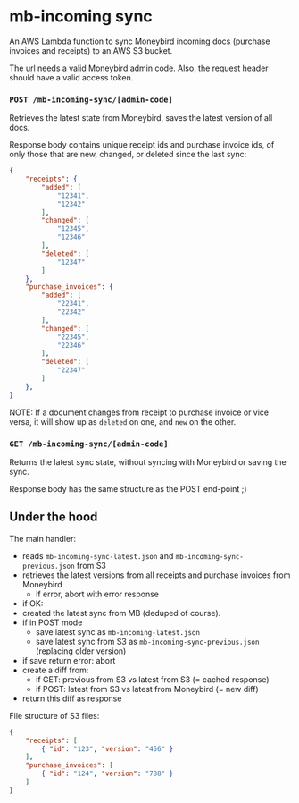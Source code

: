 # mb-incoming sync
An AWS Lambda function to sync Moneybird incoming docs (purchase invoices and receipts) to an AWS S3 bucket.

The url needs a valid Moneybird admin code. Also, the request header should have a valid access token.

### `POST /mb-incoming-sync/[admin-code]`
Retrieves the latest state from Moneybird, saves the latest version of all docs.

Response body contains unique receipt ids and purchase invoice ids, of only those that are new, changed, or deleted since the last sync:
```json
{
    "receipts": { 
        "added": [
            "12341",
            "12342"
        ],
        "changed": [
            "12345",
            "12346"
        ],
        "deleted": [
            "12347"
        ]
    },
    "purchase_invoices": { 
        "added": [
            "22341",
            "22342"
        ],
        "changed": [
            "22345",
            "22346"
        ],
        "deleted": [
            "22347"
        ]
    },
}
```
NOTE: If a document changes from receipt to purchase invoice or vice versa, it will show up as `deleted` on one, and `new` on the other.

### `GET /mb-incoming-sync/[admin-code]`
Returns the latest sync state, without syncing with Moneybird or saving the sync.

Response body has the same structure as the POST end-point ;)

## Under the hood
The main handler:

- reads `mb-incoming-sync-latest.json` and `mb-incoming-sync-previous.json` from S3
- retrieves the latest versions from all receipts and purchase invoices from Moneybird
    - if error, abort with error response
- if OK:
- created the latest sync from MB (deduped of course). 
- if in POST mode
    - save latest sync as `mb-incoming-latest.json`
    - save latest sync from S3 as `mb-incoming-sync-previous.json` (replacing older version)
- if save return error: abort
- create a diff from:
    - if GET: previous from S3 vs latest from S3 (= cached response)
    - if POST: latest from S3 vs latest from Moneybird (= new diff)
- return this diff as response

File structure of S3 files:
```json
{
    "receipts": [
        { "id": "123", "version": "456" }
    ],
    "purchase_invoices": [
        { "id": "124", "version": "788" }
    ]
}